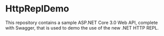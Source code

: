 # HttpReplDemo
This repository contains a sample ASP.NET Core 3.0 Web API, complete with Swagger, that is used to demo the use of the new .NET HTTP REPL.
